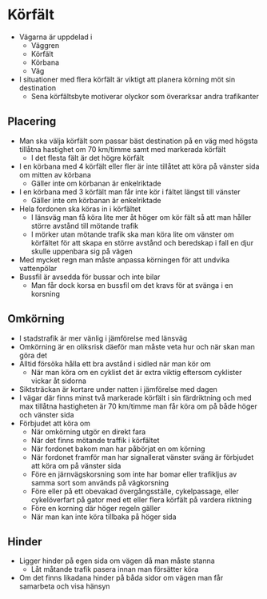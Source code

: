 # Körfält

* Vägarna  är uppdelad i
  * Väggren
  * Körfält
  * Körbana
  * Väg
* I situationer med flera körfält är viktigt att planera körning möt sin destination
  * Sena körfältsbyte motiverar olyckor som överarksar andra trafikanter

## Placering

* Man ska välja körfält som passar bäst destination på en väg med högsta tillåtna hastighet om 70 km/timme samt med markerada körfält
  * I det flesta fält är det högre körfält
* I en körbana med 4 körfält eller fler är inte tillåtet att köra på vänster sida om mitten av körbana
  * Gäller inte om körbanan är enkelriktade 
* I en körbana med 3 körfält man får inte kör i fältet längst till vänster
  * Gäller inte om körbanan är enkelriktade 
* Hela fordonen ska köras in i körfältet
  * I länsväg man få köra lite mer åt höger om kör fält så att man håller större avstånd till mötande trafik
  * I mörker utan mötande trafik ska man köra lite om vänster om körfältet för att skapa en större avstånd och beredskap i fall en djur skulle uppenbara sig på vägen
* Med mycket regn man måste anpassa körningen för att undvika vattenpölar 
* Bussfil är avsedda för bussar och inte bilar
  * Man får dock korsa en bussfil om det kravs för at svänga i en korsning

## Omkörning

* I stadstrafik är mer vänlig i jämförelse med länsväg
* Omkörning är en oliksrisk däeför man måste veta hur och när skan man göra det
* Alltid försöka hålla ett bra avstånd i sidled när man kör om
  * När man köra om en cyklist det är extra viktig eftersom cyklister vickar åt sidorna
* Siktsträckan är kortare under natten i jämförelse med dagen
* I vägar där finns minst två markerade körfält i sin färdriktning och med max tillåtna hastigheten är 70 km/timme man får köra om på både höger och vänster sida
* Förbjudet att köra om
  * När omkörning utgör en direkt fara
  * När det finns mötande traffik i körfältet
  * När fordonet bakom man har påbörjat en om körning
  * När fordonet framför man har signallerat vänster sväng är förbjudet att köra om på vänster sida
  * Före en järnvägskorsning som inte har bomar eller trafikljus av samma sort som används på vägkorsning
  * Före eller på ett obevakad övergångsställe, cykelpassage, eller cykelöverfart på gator med ett eller flera körfält på vardera riktning
  * Före en korning där höger regeln gäller 
  * När man kan inte köra tillbaka på höger sida

## Hinder

* Ligger hinder på egen sida om vägen då man måste stanna
  * Låt måtande trafik pasera innan man försätter köra
* Om det finns likadana hinder på båda sidor om vägen man får samarbeta och visa hänsyn 
